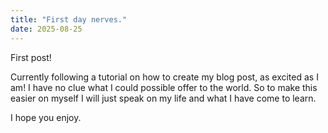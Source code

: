 ```yaml
---
title: "First day nerves." 
date: 2025-08-25
---
```


First post! 

Currently following a tutorial on how to create my blog post, as excited as I am! I have no clue what I could possible offer to the world. So to make this easier on myself I will just speak on my life and what I have come to learn. 

I hope you enjoy.

